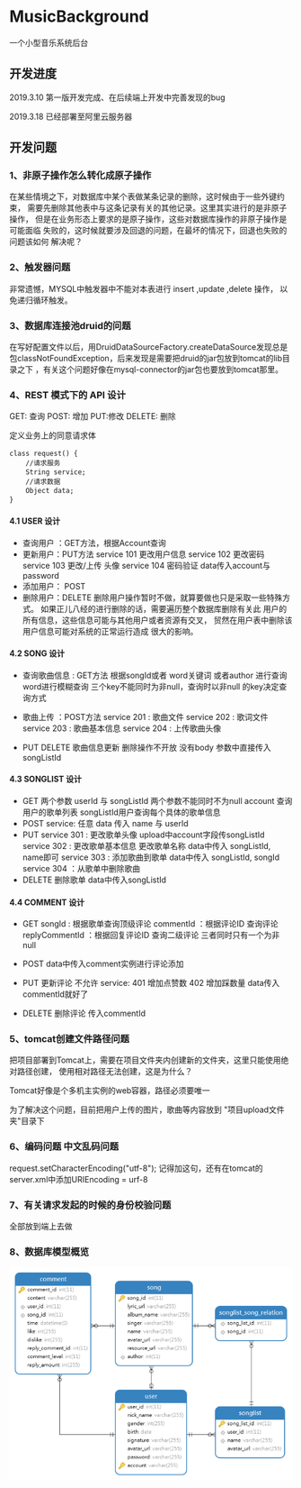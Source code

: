 # MusicBackground
一个小型音乐系统后台

## 开发进度
2019.3.10 第一版开发完成、在后续端上开发中完善发现的bug

2019.3.18 已经部署至阿里云服务器


## 开发问题
### 1、非原子操作怎么转化成原子操作
在某些情境之下，对数据库中某个表做某条记录的删除，这时候由于一些外键约束，
需要先删除其他表中与这条记录有关的其他记录。这里其实进行的是非原子操作，
但是在业务形态上要求的是原子操作，这些对数据库操作的非原子操作是可能面临
失败的，这时候就要涉及回退的问题，在最坏的情况下，回退也失败的问题该如何
解决呢？

### 2、触发器问题
非常遗憾，MYSQL中触发器中不能对本表进行 insert ,update ,delete 操作，
以免递归循环触发。

### 3、数据库连接池druid的问题
在写好配置文件以后，用DruidDataSourceFactory.createDataSource发现总是
包classNotFoundException，后来发现是需要把druid的jar包放到tomcat的lib目录之下
，有关这个问题好像在mysql-connector的jar包也要放到tomcat那里。


### 4、REST 模式下的 API 设计
GET: 查询
POST: 增加
PUT:修改
DELETE: 删除

定义业务上的同意请求体
```$java
class request() {
    //请求服务
    String service;
    //请求数据
    Object data;
}
```

#### 4.1 USER 设计
- 查询用户 ：GET方法，根据Account查询
- 更新用户：PUT方法 
service 101 更改用户信息 
service 102 更改密码
service 103 更改/上传 头像
service 104 密码验证 data传入account与password
- 添加用户： POST
- 删除用户：DELETE
删除用户操作暂时不做，就算要做也只是采取一些特殊方式。
如果正儿八经的进行删除的话，需要遍历整个数据库删除有关此
用户的所有信息，这些信息可能与其他用户或者资源有交叉，
贸然在用户表中删除该用户信息可能对系统的正常运行造成
很大的影响。

#### 4.2 SONG 设计
- 查询歌曲信息 : GET方法 根据songId或者 
word关键词 或者author 进行查询
word进行模糊查询 三个key不能同时为非null，查询时以非null
的key决定查询方式

- 歌曲上传 ：POST方法
service 201 : 歌曲文件
service 202 : 歌词文件
service 203 : 歌曲基本信息
service 204 : 上传歌曲头像

- PUT DELETE 歌曲信息更新 删除操作不开放 
没有body 参数中直接传入 songListId

#### 4.3 SONGLIST 设计
- GET
两个参数 userId 与 songListId
两个参数不能同时不为null
account 查询用户的歌单列表
songListId用户查询每个具体的歌单信息
- POST
service: 任意
data 传入  name 与 userId
- PUT
service 301 : 更改歌单头像  upload中account字段传songListId
service 302 : 更改歌单基本信息 更改歌单名称 data中传入 songListId, name即可
service 303 : 添加歌曲到歌单 data中传入 songListId, songId
service 304 ：从歌单中删除歌曲
- DELETE
删除歌单 data中传入songListId


#### 4.4 COMMENT 设计

- GET
songId : 根据歌单查询顶级评论
commentId ：根据评论ID 查询评论
replyCommentId ：根据回复评论ID 查询二级评论
三者同时只有一个为非null

- POST
data中传入comment实例进行评论添加

- PUT 
更新评论 不允许
service:
401 增加点赞数 
402 增加踩数量
data传入commentId就好了

- DELETE 
删除评论 传入commentId





### 5、tomcat创建文件路径问题
把项目部署到Tomcat上，需要在项目文件夹内创建新的文件夹，这里只能使用绝对路径创建，
使用相对路径无法创建，这是为什么？

Tomcat好像是个多机主实例的web容器，路径必须要唯一

为了解决这个问题，目前把用户上传的图片，歌曲等内容放到 "项目upload文件夹"目录下

### 6、编码问题 中文乱码问题
request.setCharacterEncoding("utf-8");
记得加这句，还有在tomcat的server.xml中添加URIEncoding = urf-8


### 7、有关请求发起的时候的身份校验问题
全部放到端上去做


### 8、数据库模型概览
![数据库概览](https://github.com/Awille/MusicBackground/blob/master/database.png)
